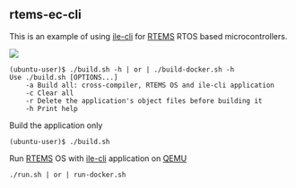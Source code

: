 ## rtems-ec-cli

This is an example of using [ile-cli] for [RTEMS] RTOS based microcontrollers.

![][pic]

```
(ubuntu-user)$ ./build.sh -h | or | ./build-docker.sh -h
Use ./build.sh [OPTIONS...]
    -a Build all: cross-compiler, RTEMS OS and ile-cli application
    -c Clear all
    -r Delete the application's object files before building it
    -h Print help
```
Build the application only
```
(ubuntu-user)$ ./build.sh
```

Run [RTEMS] OS with [ile-cli] application on [QEMU]
```
./run.sh | or | run-docker.sh
```

[pic]:qemu-rtems-ile-cli.png
[ile-cli]: https://github.com/maxpoliak/ile-cli
[RTEMS]: https://www.rtems.org/
[QEMU]: https://www.qemu.org/
